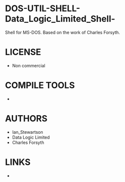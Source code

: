 # DOS-UTIL-SHELL-Data_Logic_Limited_Shell-
Shell for MS-DOS. Based on the work of Charles  Forsyth. 

LICENSE
===============
* Non commercial

COMPILE TOOLS
===============
* 
 
AUTHORS
===============
* Ian_Stewartson
* Data Logic Limited
* Charles Forsyth

LINKS
===============
* 
